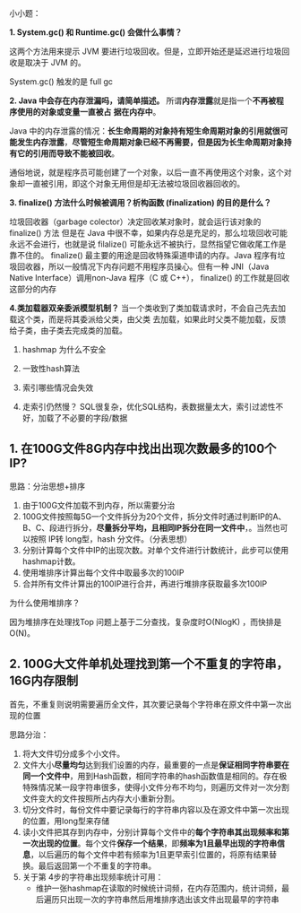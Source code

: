 小小题：

**1. System.gc() 和 Runtime.gc() 会做什么事情？**

这两个方法用来提示 JVM 要进行垃圾回收。但是，立即开始还是延迟进行垃圾回收是取决于 JVM 的。

 System.gc()  触发的是 full gc

**2. Java 中会存在内存泄漏吗，请简单描述。**
所谓**内存泄露**就是指一个**不再被程序使用的对象或变量一直被占**
**据在内存中**。

Java 中的内存泄露的情况：**长生命周期的对象持有短生命周期对象的引用就很可能发生内存泄露**，**尽管短生命周期对象已经不再需要，但是因为长生命周期对象持有它的引用而导致不能被回收**。

通俗地说，就是程序员可能创建了一个对象，以后一直不再使用这个对象，这个对象却一直被引用，即这个对象无用但是却无法被垃圾回收器回收的。

 **3. finalize() 方法什么时候被调用？析构函数 (finalization) 的目的是什么？**

垃圾回收器（garbage colector）决定回收某对象时，就会运行该对象的 finalize() 方法 但是在 Java 中很不幸，如果内存总是充足的，那么垃圾回收可能永远不会进行，也就是说 filalize() 可能永远不被执行，显然指望它做收尾工作是靠不住的。 finalize() 最主要的用途是回收特殊渠道申请的内存。Java 程序有垃圾回收器，所以一般情况下内存问题不用程序员操心。但有一种 JNI（Java Native Interface）调用non-Java 程序（C 或 C++）， finalize() 的工作就是回收这部分的内存

**4.类加载器双亲委派模型机制？**
当一个类收到了类加载请求时，不会自己先去加载这个类，而是将其委派给父类，由父类
去加载，如果此时父类不能加载，反馈给子类，由子类去完成类的加载。

1. hashmap 为什么不安全

2. 一致性hash算法

3. 索引哪些情况会失效

4. 走索引仍然慢？ SQL很复杂，优化SQL结构，表数据量太大，索引过滤性不好，加载了不必要的字段/数据




## 1. 在100G文件8G内存中找出出现次数最多的100个IP?

思路：分治思想+排序

1. 由于100G文件加载不到内存，所以需要分治
2. 100G文件按照每5G一个文件拆分为20个文件，拆分文件时通过判断IP的A、B、C、段进行拆分，**尽量拆分平均，且相同IP拆分在同一文件中**，。当然也可以按照 IP转 long型，hash 分文件。（分表思想）
3. 分别计算每个文件中IP的出现次数。对单个文件进行计数统计，此步可以使用hashmap计数。
4. 使用堆排序计算出每个文件中取最多次的100IP
5. 合并所有文件计算出的100IP进行合并，再进行堆排序获取最多次100IP

为什么使用堆排序？

因为堆排序在处理找Top 问题上基于二分查找，复杂度时O(NlogK) ，而快排是 O(N)。

## 2. 100G大文件单机处理找到第一个不重复的字符串，16G内存限制

首先，不重复则说明需要遍历全文件，其次要记录每个字符串在原文件中第一次出现的位置

思路分治：

1. 将大文件切分成多个小文件。
2. 文件大小**尽量均匀**达到我们设置的内存，最重要的一点是**保证相同字符串要在同一个文件中**，用到Hash函数，相同字符串的hash函数值是相同的。存在极特殊情况某一段字符串很多，使得小文件分布不均匀，则遍历文件对一次分割文件变大的文件按照所占内存大小重新分割。
3. 切分文件时，每份文件中要记录每行的字符串内容以及在源文件中第一次出现的位置，用long型来存储
4. 读小文件把其存到内存中，分别计算每个文件中的**每个字符串其出现频率和第一次出现的位置**。每个文件**保存一个结果**，即**频率为1且最早出现的字符串信息**，以后遍历的每个文件中若有频率为1且更早索引位置的，将原有结果替换。最后返回第一个不重复的字符串。
5. 关于第 4步的字符串出现频率统计可用：
   * 维护一张hashmap在读取的时候统计词频，在内存范围内，统计词频，最后遍历只出现一次的字符串然后用堆排序选出该文件出现最早的字符串













































